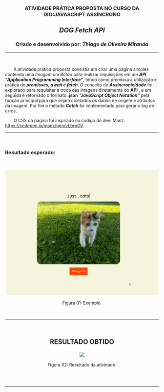 <h3 align="center">

**ATIVIDADE PRÁTICA PROPOSTA NO CURSO DA DIO:JAVASCRIPT ASSÍNCRONO**

</h3>

<h2 align="center">

***DOG Fetch API***

</h2>

<h3 align="center">

**Criado e desenvolvido por:** *Thiago de Oliveira Miranda*

</h3>

***

<br>

&emsp;&emsp;A atividade prática proposta consistia em criar uma página simples contendo uma *Imagem*  um *Botão* para realizar requisições em um ***API*** ***"Application Programming Interface"***, tendo como premissa a utilização e prática de ***promisses, await e fetch***. O conceito de ***Assincronicidade*** foi explorado para requisitar a troca das imagens diretamente do **API** , e em seguida é retornado o formato **.json** ***"JavaScript Object Notation"*** pela função principal para que sejam coletados os dados de origem e atributos da imagem. Por fim o método ***Catch*** foi implementado para gerar o log de erros.

&emsp;&emsp;O CSS da página foi inspirado no código do dev: Manz.
https://codepen.io/manz/pen/yLbrpGV.
<br>

***

<br>

### **Resultado esperado:**

<br>

<p align="center"><img width="500" src="./img/api-cats.gif"/>

<p align="center">Figura 01: Exemplo.</p>


</p>

<br>

***

<br>

<h2 align="center">

  **RESULTADO OBTIDO**

</h2>


<p align="center"><img width="500" src="./img/mydog.gif"/>

<p align="center">Figura 02: Resultado da atividade.</p>

</p>

<br>



<br>

***


